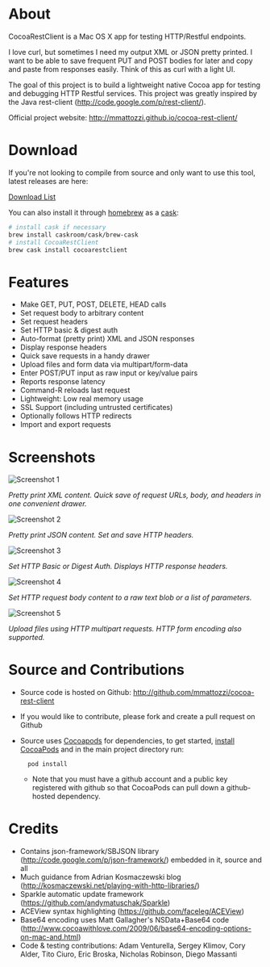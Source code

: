 About
=================
CocoaRestClient is a Mac OS X app for testing HTTP/Restful endpoints. 

I love curl, but sometimes I need my output XML or JSON pretty printed. I want to be able to save frequent PUT and POST bodies for later and copy and paste from responses easily. Think of this as curl with a light UI. 

The goal of this project is to build a lightweight native Cocoa app for testing and debugging HTTP Restful services.
This project was greatly inspired by the Java rest-client (http://code.google.com/p/rest-client/). 

Official project website: http://mmattozzi.github.io/cocoa-rest-client/

Download
=================
If you're not looking to compile from source and only want to use this tool, latest releases are here:

[Download List](https://github.com/mmattozzi/cocoa-rest-client/releases)

You can also install it through [homebrew](http://brew.sh/) as a [cask](http://caskroom.io/):

```sh
# install cask if necessary
brew install caskroom/cask/brew-cask
# install CocoaRestClient
brew cask install cocoarestclient
```

Features
=================
* Make GET, PUT, POST, DELETE, HEAD calls
* Set request body to arbitrary content
* Set request headers
* Set HTTP basic & digest auth
* Auto-format (pretty print) XML and JSON responses
* Display response headers
* Quick save requests in a handy drawer
* Upload files and form data via multipart/form-data
* Enter POST/PUT input as raw input or key/value pairs
* Reports response latency
* Command-R reloads last request
* Lightweight: Low real memory usage
* SSL Support (including untrusted certificates)
* Optionally follows HTTP redirects
* Import and export requests

Screenshots
=================

![Screenshot 1](https://github.com/mmattozzi/cocoa-rest-client/raw/master/screenshots/cocoa-rest-client-1.jpg)

*Pretty print XML content. Quick save of request URLs, body, and headers in one convenient drawer.*

![Screenshot 2](https://github.com/mmattozzi/cocoa-rest-client/raw/master/screenshots/cocoa-rest-client-2.jpg)

*Pretty print JSON content. Set and save HTTP headers.*

![Screenshot 3](https://github.com/mmattozzi/cocoa-rest-client/raw/master/screenshots/cocoa-rest-client-3.jpg)

*Set HTTP Basic or Digest Auth. Displays HTTP response headers.*

![Screenshot 4](https://github.com/mmattozzi/cocoa-rest-client/raw/master/screenshots/cocoa-rest-client-4.jpg)

*Set HTTP request body content to a raw text blob or a list of parameters.*

![Screenshot 5](https://github.com/mmattozzi/cocoa-rest-client/raw/master/screenshots/cocoa-rest-client-5.jpg)

*Upload files using HTTP multipart requests. HTTP form encoding also supported.*

Source and Contributions
=================
* Source code is hosted on Github: http://github.com/mmattozzi/cocoa-rest-client
* If you would like to contribute, please fork and create a pull request on Github 
* Source uses [Cocoapods](http://cocoapods.org/) for dependencies, to get started, [install CocoaPods](http://guides.cocoapods.org/using/getting-started.html) and in the main project directory run:
    
    ```
      pod install
    ```
  * Note that you must have a github account and a public key registered with github so that CocoaPods can pull down a github-hosted dependency. 

Credits
=================
* Contains json-framework/SBJSON library (http://code.google.com/p/json-framework/) embedded in it, source and all
* Much guidance from Adrian Kosmaczewski blog (http://kosmaczewski.net/playing-with-http-libraries/)
* Sparkle automatic update framework (https://github.com/andymatuschak/Sparkle)
* ACEView syntax highlighting (https://github.com/faceleg/ACEView)
* Base64 encoding uses Matt Gallagher's NSData+Base64 code (http://www.cocoawithlove.com/2009/06/base64-encoding-options-on-mac-and.html)
* Code & testing contributions: Adam Venturella, Sergey Klimov, Cory Alder, Tito Ciuro, Eric Broska, Nicholas Robinson, Diego Massanti


